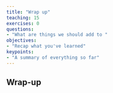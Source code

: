 ```yaml
---
title: "Wrap up"
teaching: 15
exercises: 0
questions:
- "What are things we should add to "
objectives:
- "Recap what you've learned"
keypoints:
- "A summary of everything so far"
---
```


## Wrap-up
